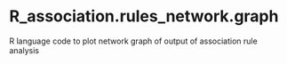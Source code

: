 R_association.rules_network.graph
=================================

R language code to plot network graph of output of association rule analysis
